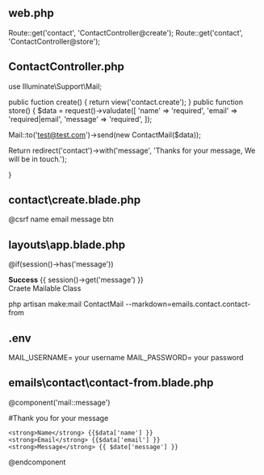 web.php
--------
Route::get('contact', 'ContactController@create');
Route::get('contact', 'ContactController@store');

ContactController.php
--------------------
use Illuminate\Support\Mail;

public fuction create()
{
  return view('contact.create');
}
public function store()
{
  $data = request()->valudate([
    'name' => 'required',
    'email' => 'required|email',
    'message' => 'required',
  ]);
  
  Mail::to('test@test.com')->send(new ContactMail($data));
  
  Return redirect('contact')->with('message', 'Thanks for your message, We will be in touch.');
  
}


contact\create.blade.php
----------------------------
<form action="/contact" method="POST">
@csrf
  name
  email
  message
  btn
</form>

layouts\app.blade.php
---------------------
@if(session()->has('message'))
  <div class="alert alert-success" role="alert">
    <strong>Success</strong> {{ session()->get('message') }}
  </div
@endif

Craete Mailable Class
------------
php artisan make:mail ContactMail --markdown=emails.contact.contact-from

.env
--------
MAIL_USERNAME= your username
MAIL_PASSWORD= your password

emails\contact\contact-from.blade.php
-------------------------------------
@component('mail::message')

#Thank you for your message

```
<strong>Name</strong> {{$data['name'] }}
<strong>Email</strong> {{$data['email'] }}
<strong>Message</strong> {{ $date['message'] }}
```
@endcomponent
